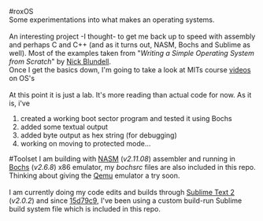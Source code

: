 #roxOS 
<br/>
Some experimentations into what makes an operating systems.</br>
<br/>
An interesting project -I thought- to get me back up to speed with assembly and perhaps C and C++ (and as it turns out, NASM, Bochs and Sublime as well).  Most of the examples taken from "<i>Writing a Simple Operating System from Scratch</i>" by <a href="https://github.com/tpn/pdfs/blob/master/Writing%20a%20Simple%20Operating%20System%20from%20Scratch%20-%20Nick%20Blundell%20-%20Dec%202010.pdf">Nick Blundell</a>.<br/>  Once I get the basics down, I'm going to take a look at MITs course <a href="https://pdos.csail.mit.edu/6.828/2011/schedule.html">videos</a> on OS's
<br/>
<br/>
At this point it is just a lab.  It's more reading than actual code for now. As it is, i've <br/>
<ol>
	<li>created a working boot sector program and tested it using Bochs</li>
	<li>added some textual output</li>
	<li>added byte output as hex string (for debugging)</li>
	<li>working on moving to protected mode...</li>
</ol>

#Toolset
I am building with <a href="http://www.nasm.us/">NASM</a> (<i>v2.11.08</i>) assembler and running in <a href="http://bochs.sourceforge.net/">Bochs</a> (<i>v2.6.8</i>) x86 emulator, my <i>bochsrc</i> files are also included in this repo.  Thinking about giving the <a href="http://wiki.qemu.org/Main_Page">Qemu</a> emulator a try soon.<br/>
<br/>
I am currently doing my code edits and builds through <a href="http://www.sublimetext.com/">Sublime Text 2</a> (<i>v2.0.2</i>) and since <a href="https://github.com/rossdrew/roxOS/commit/15d79c91e6a2762f81486a259dc64d1d071a269b">15d79c9</a>, I've been using a custom build-run Sublime build system file which is included in this repo.